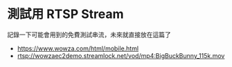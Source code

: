 # 測試用 RTSP Stream


記錄一下可能會用到的免費測試串流，未來就直接放在這篇了

<!--more-->

- https://www.wowza.com/html/mobile.html
- [rtsp://wowzaec2demo.streamlock.net/vod/mp4:BigBuckBunny_115k.mov](rtsp://wowzaec2demo.streamlock.net/vod/mp4:BigBuckBunny_115k.mov)

